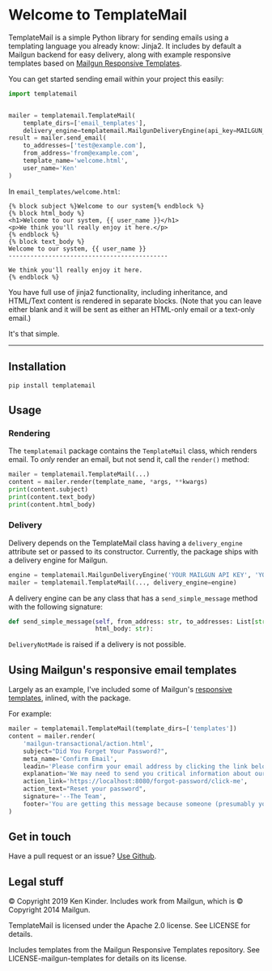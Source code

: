 # Welcome to TemplateMail

TemplateMail is a simple Python library for sending emails using a templating language you already know: Jinja2. It includes by default a Mailgun backend for easy delivery, along with example responsive templates based on [Mailgun Responsive Templates](https://github.com/mailgun/transactional-email-templates).

You can get started sending email within your project this easily:

```python
import templatemail


mailer = templatemail.TemplateMail(
    template_dirs=['email_templates'],
    delivery_engine=templatemail.MailgunDeliveryEngine(api_key=MAILGUN_API_KEY, domain_name=MAILGUN_DOMAIN))
result = mailer.send_email(
    to_addresses=['test@example.com'],
    from_address='from@example.com',
    template_name='welcome.html',
    user_name='Ken'
)
```

In `email_templates/welcome.html`:

```jinja2
{% block subject %}Welcome to our system{% endblock %}
{% block html_body %}
<h1>Welcome to our system, {{ user_name }}</h1>
<p>We think you'll really enjoy it here.</p>
{% endblock %}
{% block text_body %}
Welcome to our system, {{ user_name }}
--------------------------------------------

We think you'll really enjoy it here.
{% endblock %}
```

You have full use of jinja2 functionality, including inheritance, and HTML/Text content is rendered in separate blocks. (Note that you can leave either blank and it will be sent as either an HTML-only email or a text-only email.)

It's that simple.

----

## Installation

```pip install templatemail```

## Usage

### Rendering
The `templatemail` package contains the `TemplateMail` class, which renders email. To *only* render an email, but not send it, call the `render()` method:

```python
mailer = templatemail.TemplateMail(...)
content = mailer.render(template_name, *args, **kwargs)
print(content.subject)
print(content.text_body)
print(content.html_body)
```

### Delivery
Delivery depends on the TemplateMail class having a `delivery_engine` attribute set or passed to its constructor. Currently, the package ships with a delivery engine for Mailgun.

```python
engine = templatemail.MailgunDeliveryEngine('YOUR MAILGUN API KEY', 'YOUR MAILGUN DOMAIN')
mailer = templatemail.TemplateMail(..., delivery_engine=engine)
```

A delivery engine can be any class that has a `send_simple_message` method with the following signature:

```python
def send_simple_message(self, from_address: str, to_addresses: List[str], subject: str, text_body: str,
                        html_body: str):
```

`DeliveryNotMade` is raised if a delivery is not possible.

## Using Mailgun's responsive email templates

Largely as an example, I've included some of Mailgun's [responsive templates](https://github.com/mailgun/transactional-email-templates), inlined, with the package.

For example:

```python
mailer = templatemail.TemplateMail(template_dirs=['templates'])
content = mailer.render(
    'mailgun-transactional/action.html',
    subject="Did You Forget Your Password?",
    meta_name='Confirm Email',
    leadin='Please confirm your email address by clicking the link below.',
    explanation='We may need to send you critical information about our service and it is important that we have an accurate email address.',
    action_link='https://localhost:8080/forgot-password/click-me',
    action_text="Reset your password",
    signature='--The Team',
    footer='You are getting this message because someone (presumably you) clicked on Forgot Password on our site.'
)
```

## Get in touch
Have a pull request or an issue? [Use Github](https://github.com/kkinder/templatemail).

## Legal stuff
© Copyright 2019 Ken Kinder. Includes work from Mailgun, which is © Copyright 2014 Mailgun.

TemplateMail is licensed under the Apache 2.0 license. See LICENSE for details.

Includes templates from the Mailgun Responsive Templates repository. See LICENSE-mailgun-templates for details on its license.
